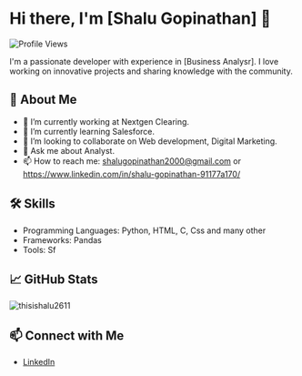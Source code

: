 # Hi there, I'm [Shalu Gopinathan] 👋

![Profile Views]((https://www.linkedin.com/in/shalu-gopinathan-91177a170/))

I'm a passionate developer with experience in [Business Analysr]. I love working on innovative projects and sharing knowledge with the community.

## 🚀 About Me
- 🔭 I’m currently working at Nextgen Clearing.
- 🌱 I’m currently learning Salesforce.
- 👯 I’m looking to collaborate on Web development, Digital Marketing.
- 💬 Ask me about Analyst.
- 📫 How to reach me: shalugopinathan2000@gmail.com or https://www.linkedin.com/in/shalu-gopinathan-91177a170/

## 🛠️ Skills
- Programming Languages: Python, HTML, C, Css and many other
- Frameworks: Pandas
- Tools: Sf

## 📈 GitHub Stats
![thisishalu2611](https://github-readme-stats.vercel.app/api?username=yourusername&show_icons=true&theme=radical)

## 📫 Connect with Me
- [LinkedIn]((https://www.linkedin.com/in/shalu-gopinathan-91177a170/))


